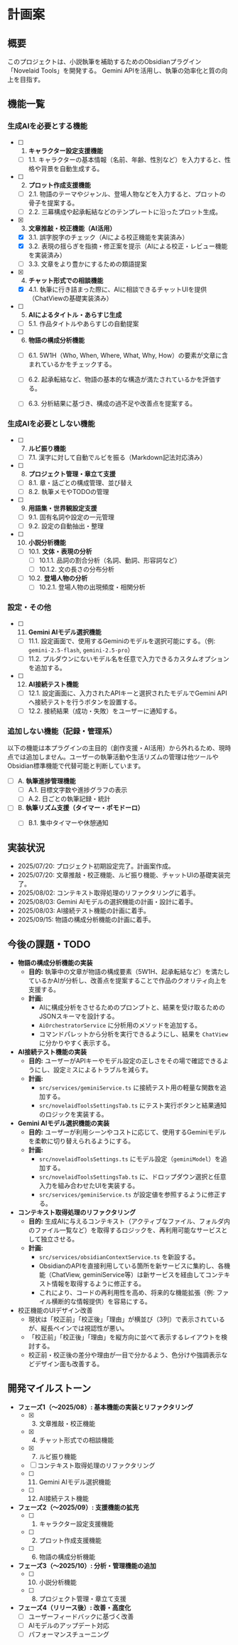 # 計画案

## 概要

このプロジェクトは、小説執筆を補助するためのObsidianプラグイン「Novelaid Tools」を開発する。
Gemini APIを活用し、執筆の効率化と質の向上を目指す。

## 機能一覧

### 生成AIを必要とする機能

- [ ] 1. **キャラクター設定支援機能**
    - [ ] 1.1. キャラクターの基本情報（名前、年齢、性別など）を入力すると、性格や背景を自動生成する。
- [ ] 2. **プロット作成支援機能**
    - [ ] 2.1. 物語のテーマやジャンル、登場人物などを入力すると、プロットの骨子を提案する。
    - [ ] 2.2. 三幕構成や起承転結などのテンプレートに沿ったプロット生成。
- [x] 3. **文章推敲・校正機能（AI活用）**
    - [x] 3.1. 誤字脱字のチェック（AIによる校正機能を実装済み）
    - [x] 3.2. 表現の揺らぎを指摘・修正案を提示（AIによる校正・レビュー機能を実装済み）
    - [ ] 3.3. 文章をより豊かにするための類語提案
- [x] 4. **チャット形式での相談機能**
    - [x] 4.1. 執筆に行き詰まった際に、AIに相談できるチャットUIを提供（ChatViewの基礎実装済み）
- [ ] 5. **AIによるタイトル・あらすじ生成**
    - [ ] 5.1. 作品タイトルやあらすじの自動提案
- [ ] 6. **物語の構成分析機能**
    - [ ] 6.1. 5W1H（Who, When, Where, What, Why, How）の要素が文章に含まれているかをチェックする。
    - [ ] 6.2. 起承転結など、物語の基本的な構造が満たされているかを評価する。
    - [ ] 6.3. 分析結果に基づき、構成の過不足や改善点を提案する。


### 生成AIを必要としない機能

- [ ] 7. **ルビ振り機能**
    - [ ] 7.1. 漢字に対して自動でルビを振る（Markdown記法対応済み）
- [ ] 8. **プロジェクト管理・章立て支援**
    - [ ] 8.1. 章・話ごとの構成管理、並び替え
    - [ ] 8.2. 執筆メモやTODOの管理
- [ ] 9. **用語集・世界観設定支援**
    - [ ] 9.1. 固有名詞や設定の一元管理
    - [ ] 9.2. 設定の自動抽出・整理
- [ ] 10. **小説分析機能**
    - [ ] 10.1. **文体・表現の分析**
        - [ ] 10.1.1. 品詞の割合分析（名詞、動詞、形容詞など）
        - [ ] 10.1.2. 文の長さの分布分析
    - [ ] 10.2. **登場人物の分析**
        - [ ] 10.2.1. 登場人物の出現頻度・相関分析

### 設定・その他

- [ ] 11. **Gemini AIモデル選択機能**
    - [ ] 11.1. 設定画面で、使用するGeminiのモデルを選択可能にする。（例: `gemini-2.5-flash`, `gemini-2.5-pro`）
    - [ ] 11.2. プルダウンにないモデル名を任意で入力できるカスタムオプションを追加する。
- [ ] 12. **AI接続テスト機能**
    - [ ] 12.1. 設定画面に、入力されたAPIキーと選択されたモデルでGemini APIへ接続テストを行うボタンを設置する。
    - [ ] 12.2. 接続結果（成功・失敗）をユーザーに通知する。

### 追加しない機能（記録・管理系）

以下の機能は本プラグインの主目的（創作支援・AI活用）から外れるため、現時点では追加しません。ユーザーの執筆活動や生活リズムの管理は他ツールやObsidian標準機能で代替可能と判断しています。

- [ ] A. **執筆進捗管理機能**
    - [ ] A.1. 目標文字数や進捗グラフの表示
    - [ ] A.2. 日ごとの執筆記録・統計
- [ ] B. **執筆リズム支援（タイマー・ポモドーロ）**
    - [ ] B.1. 集中タイマーや休憩通知


## 実装状況

- 2025/07/20: プロジェクト初期設定完了。計画案作成。
- 2025/07/20: 文章推敲・校正機能、ルビ振り機能、チャットUIの基礎実装完了。
- 2025/08/02: コンテキスト取得処理のリファクタリングに着手。
- 2025/08/03: Gemini AIモデルの選択機能の計画・設計に着手。
- 2025/08/03: AI接続テスト機能の計画に着手。
- 2025/09/15: 物語の構成分析機能の計画に着手。

## 今後の課題・TODO

- **物語の構成分析機能の実装**
    - **目的:** 執筆中の文章が物語の構成要素（5W1H、起承転結など）を満たしているかAIが分析し、改善点を提案することで作品のクオリティ向上を支援する。
    - **計画:**
        - AIに構成分析をさせるためのプロンプトと、結果を受け取るためのJSONスキーマを設計する。
        - `AiOrchestratorService` に分析用のメソッドを追加する。
        - コマンドパレットから分析を実行できるようにし、結果を `ChatView` に分かりやすく表示する。
- **AI接続テスト機能の実装**
    - **目的:** ユーザーがAPIキーやモデル設定の正しさをその場で確認できるようにし、設定ミスによるトラブルを減らす。
    - **計画:**
        - `src/services/geminiService.ts` に接続テスト用の軽量な関数を追加する。
        - `src/novelaidToolsSettingsTab.ts` にテスト実行ボタンと結果通知のロジックを実装する。
- **Gemini AIモデル選択機能の実装**
    - **目的:** ユーザーが利用シーンやコストに応じて、使用するGeminiモデルを柔軟に切り替えられるようにする。
    - **計画:**
        - `src/novelaidToolsSettings.ts` にモデル設定（`geminiModel`）を追加する。
        - `src/novelaidToolsSettingsTab.ts` に、ドロップダウン選択と任意入力を組み合わせたUIを実装する。
        - `src/services/geminiService.ts` が設定値を参照するように修正する。
- **コンテキスト取得処理のリファクタリング**
    - **目的:** 生成AIに与えるコンテキスト（アクティブなファイル、フォルダ内のファイル一覧など）を取得するロジックを、再利用可能なサービスとして独立させる。
    - **計画:**
        - `src/services/obsidianContextService.ts` を新設する。
        - ObsidianのAPIを直接利用している箇所を新サービスに集約し、各機能（ChatView, geminiService等）は新サービスを経由してコンテキスト情報を取得するように修正する。
        - これにより、コードの再利用性を高め、将来的な機能拡張（例: ファイル横断的な情報提供）を容易にする。
- 校正機能のUIデザイン改善
    - 現状は「校正前」「校正後」「理由」が横並び（3列）で表示されているが、縦長ペインでは視認性が悪い。
    - 「校正前」「校正後」「理由」を縦方向に並べて表示するレイアウトを検討する。
    - 校正前・校正後の差分や理由が一目で分かるよう、色分けや強調表示などデザイン面も改善する。


## 開発マイルストーン

- **フェーズ1（～2025/08）: 基本機能の実装とリファクタリング**
    - [x] 3. 文章推敲・校正機能
    - [x] 4. チャット形式での相談機能
    - [x] 7. ルビ振り機能
    - [ ] コンテキスト取得処理のリファクタリング
    - [ ] 11. Gemini AIモデル選択機能
    - [ ] 12. AI接続テスト機能
- **フェーズ2（～2025/09）: 支援機能の拡充**
    - [ ] 1. キャラクター設定支援機能
    - [ ] 2. プロット作成支援機能
    - [ ] 6. 物語の構成分析機能
- **フェーズ3（～2025/10）: 分析・管理機能の追加**
    - [ ] 10. 小説分析機能
    - [ ] 8. プロジェクト管理・章立て支援
- **フェーズ4（リリース後）: 改善・高度化**
    - [ ] ユーザーフィードバックに基づく改善
    - [ ] AIモデルのアップデート対応
    - [ ] パフォーマンスチューニング
